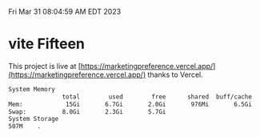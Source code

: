 Fri Mar 31 08:04:59 AM EDT 2023

# vite Fifteen


This project is live at [https://marketingpreference.vercel.app/](https://marketingpreference.vercel.app/) thanks to Vercel.

```bash
System Memory
               total        used        free      shared  buff/cache   available
Mem:            15Gi       6.7Gi       2.0Gi       976Mi       6.5Gi       7.2Gi
Swap:          8.0Gi       2.3Gi       5.7Gi
System Storage
507M	.
```
```bash
